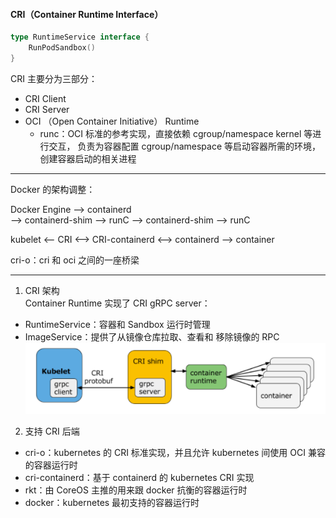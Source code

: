 #### CRI（Container Runtime Interface）

```go
type RuntimeService interface {
	RunPodSandbox()
}
```

CRI 主要分为三部分：
- CRI Client
- CRI Server
- OCI （Open Container Initiative） Runtime
  - runc：OCI 标准的参考实现，直接依赖 cgroup/namespace kernel 等进行交互，
    负责为容器配置 cgroup/namespace 等启动容器所需的环境，创建容器启动的相关进程

---
Docker 的架构调整：

Docker Engine --> containerd  
--> containerd-shim --> runC
--> containerd-shim --> runC

kubelet <-- CRI <--> CRI-containerd <--> containerd --> container

cri-o：cri 和 oci 之间的一座桥梁

---
1) CRI 架构   
Container Runtime 实现了 CRI gRPC server：
- RuntimeService：容器和 Sandbox 运行时管理
- ImageService：提供了从镜像仓库拉取、查看和 移除镜像的 RPC
![img.png](img.png)

2) 支持 CRI 后端   
- cri-o：kubernetes 的 CRI 标准实现，并且允许 kubernetes 间使用 OCI 兼容的容器运行时
- cri-containerd：基于 containerd 的 kubernetes CRI 实现
- rkt：由 CoreOS 主推的用来跟 docker 抗衡的容器运行时
- docker：kubernetes 最初支持的容器运行时






